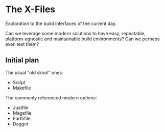 # The X-Files

Exploration to the build interfaces of the current day.

Can we leverage some modern solutions to have easy, repeatable, platform-agnostic and maintainable
build environments? Can we perhaps even test them?

## Initial plan

The usual "old skool" ones:

- Script
- Makefile

The commonly referenced modern options:

- Justfile
- Magefile
- Earthfile
- Dagger

